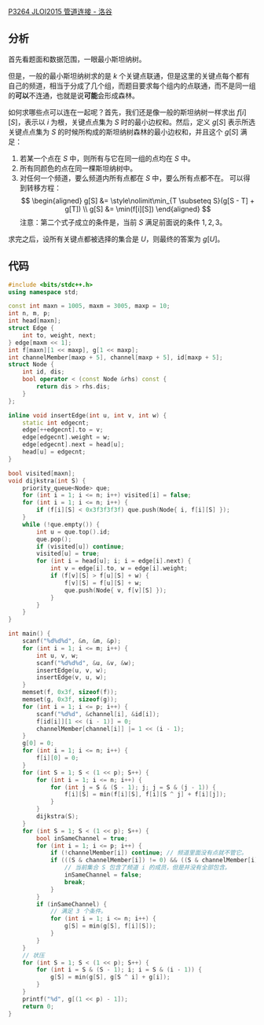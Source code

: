 [P3264 JLOI2015 管道连接 - 洛谷](https://www.luogu.com.cn/problem/P3264)

## 分析
首先看题面和数据范围，一眼最小斯坦纳树。

但是，一般的最小斯坦纳树求的是 $k$ 个关键点联通，但是这里的关键点每个都有自己的频道，相当于分成了几个组，而题目要求每个组内的点联通，而不是同一组的**可以**不连通，也就是说**可能**会形成森林。

如何求哪些点可以连在一起呢？首先，我们还是像一般的斯坦纳树一样求出 $f[i][S]$，表示以 $i$ 为根，关键点点集为 $S$ 时的最小边权和。然后，定义 $g[S]$ 表示所选关键点点集为 $S$ 的时候所构成的斯坦纳树森林的最小边权和，并且这个 $g[S]$ 满足：
1. 若某一个点在 $S$ 中，则所有与它在同一组的点均在 $S$ 中。
2. 所有同颜色的点在同一棵斯坦纳树中。
3. 对任何一个频道，要么频道内所有点都在 $S$ 中，要么所有点都不在。
可以得到转移方程：
$$
\begin{aligned}
g[S] &= \style\nolimit\min_{T \subseteq S}(g[S - T] + g[T]) \\
g[S] &= \min(f[i][S]) 
\end{aligned}
$$
注意：第二个式子成立的条件是，当前 $S$ 满足前面说的条件 $1, 2, 3$。

求完之后，设所有关键点都被选择的集合是 $U$，则最终的答案为 $g[U]$。

## 代码
```cpp
#include <bits/stdc++.h>
using namespace std;

const int maxn = 1005, maxm = 3005, maxp = 10;
int n, m, p;
int head[maxn];
struct Edge {
	int to, weight, next;
} edge[maxm << 1];
int f[maxn][1 << maxp], g[1 << maxp];
int channelMember[maxp + 5], channel[maxp + 5], id[maxp + 5];
struct Node {
	int id, dis;
	bool operator < (const Node &rhs) const {
		return dis > rhs.dis;
	}
};

inline void insertEdge(int u, int v, int w) {
	static int edgecnt;
	edge[++edgecnt].to = v;
	edge[edgecnt].weight = w;
	edge[edgecnt].next = head[u];
	head[u] = edgecnt;
}

bool visited[maxn];
void dijkstra(int S) {
	priority_queue<Node> que;
	for (int i = 1; i <= n; i++) visited[i] = false;
	for (int i = 1; i <= n; i++) {
		if (f[i][S] < 0x3f3f3f3f) que.push(Node{ i, f[i][S] });
	}
	while (!que.empty()) {
		int u = que.top().id;
		que.pop();
		if (visited[u]) continue;
		visited[u] = true;
		for (int i = head[u]; i; i = edge[i].next) {
			int v = edge[i].to, w = edge[i].weight;
			if (f[v][S] > f[u][S] + w) {
				f[v][S] = f[u][S] + w;
				que.push(Node{ v, f[v][S] });
			}
		}
	}
}

int main() {
	scanf("%d%d%d", &n, &m, &p);
	for (int i = 1; i <= m; i++) {
		int u, v, w;
		scanf("%d%d%d", &u, &v, &w);
		insertEdge(u, v, w);
		insertEdge(v, u, w);
	}
	memset(f, 0x3f, sizeof(f));
	memset(g, 0x3f, sizeof(g));
	for (int i = 1; i <= p; i++) {
		scanf("%d%d", &channel[i], &id[i]);
		f[id[i]][1 << (i - 1)] = 0;
		channelMember[channel[i]] |= 1 << (i - 1);
	}
	g[0] = 0;
	for (int i = 1; i <= n; i++) {
		f[i][0] = 0;
	}
	for (int S = 1; S < (1 << p); S++) {
		for (int i = 1; i <= n; i++) {
			for (int j = S & (S - 1); j; j = S & (j - 1)) {
				f[i][S] = min(f[i][S], f[i][S ^ j] + f[i][j]);
			}
		}
		dijkstra(S);
	}
	for (int S = 1; S < (1 << p); S++) {
		bool inSameChannel = true;
		for (int i = 1; i <= p; i++) {
			if (!channelMember[i]) continue; // 频道里面没有点就不管它。
			if (((S & channelMember[i]) != 0) && ((S & channelMember[i]) != channelMember[i])) {
				// 当前集合 S 包含了频道 i 的成员，但是并没有全部包含。
				inSameChannel = false;
				break;
			}
		}
		if (inSameChannel) {
			// 满足 3 个条件。
			for (int i = 1; i <= n; i++) {
				g[S] = min(g[S], f[i][S]);
			}
		}
	}
	// 状压
	for (int S = 1; S < (1 << p); S++) {
		for (int i = S & (S - 1); i; i = S & (i - 1)) {
			g[S] = min(g[S], g[S ^ i] + g[i]);
		}
	}
	printf("%d", g[(1 << p) - 1]);
	return 0;
}
```
